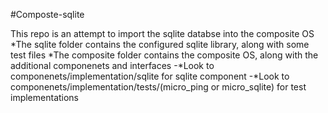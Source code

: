 #Composte-sqlite

This repo is an attempt to import the sqlite databse into the composite OS
*The sqlite folder contains the configured sqlite library, along with some test files
*The composite folder contains the composite OS, along with the additional componenets and interfaces
-*Look to componenets/implementation/sqlite for sqlite component
-*Look to componenets/implementation/tests/(micro_ping or micro_sqlite) for test implementations
